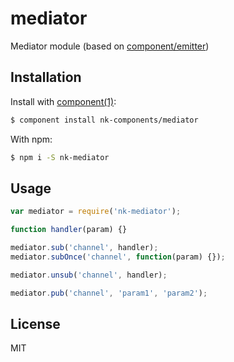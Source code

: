 # mediator

Mediator module (based on [component/emitter](https://github.com/component/emitter))

## Installation

Install with [component(1)](http://component.io):

```bash
$ component install nk-components/mediator
```

With npm:

```bash
$ npm i -S nk-mediator
```

## Usage

```js
var mediator = require('nk-mediator');

function handler(param) {}

mediator.sub('channel', handler);
mediator.subOnce('channel', function(param) {});

mediator.unsub('channel', handler);

mediator.pub('channel', 'param1', 'param2');
```

## License

MIT
